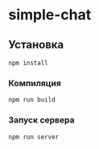 # simple-chat

## Установка
```
npm install
```

### Компиляция
```
npm run build
```

### Запуск сервера
```
npm run server
```
